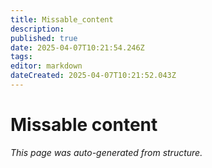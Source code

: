 ```yaml
---
title: Missable_content
description: 
published: true
date: 2025-04-07T10:21:54.246Z
tags: 
editor: markdown
dateCreated: 2025-04-07T10:21:52.043Z
---
```


# Missable content

*This page was auto-generated from structure.*